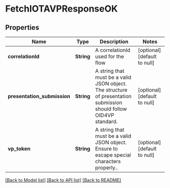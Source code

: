 # FetchIOTAVPResponseOK

## Properties

| Name                        | Type       | Description                                                                                                        | Notes                        |
| --------------------------- | ---------- | ------------------------------------------------------------------------------------------------------------------ | ---------------------------- |
| **correlationId**           | **String** | A correlationId used for the flow                                                                                  | [optional] [default to null] |
| **presentation_submission** | **String** | A string that must be a valid JSON object. The structure of presentation submission should follow OID4VP standard. | [optional] [default to null] |
| **vp_token**                | **String** | A string that must be a valid JSON object. Ensure to escape special characters properly..                          | [optional] [default to null] |

[[Back to Model list]](../README.md#documentation-for-models) [[Back to API list]](../README.md#documentation-for-api-endpoints) [[Back to README]](../README.md)
